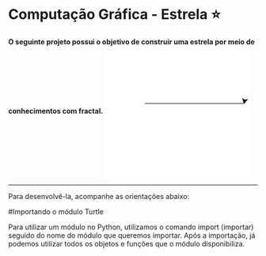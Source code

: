 # Computação Gráfica - Estrela ⭐

<f2 align = "left"> **O seguinte projeto possui o objetivo de construir uma estrela por meio de conhecimentos com fractal.**</f2> 
<img src="estrela.gif.gif" align="center"/>
<hr> </hr>
Para desenvolvê-la, acompanhe as orientações abaixo:

#Importando o módulo Turtle
<p>Para utilizar um módulo no Python, utilizamos o comando import (importar) seguido do nome do módulo que queremos importar. Após a importação, já podemos utilizar todos os objetos e funções que o módulo disponibiliza.<p>
